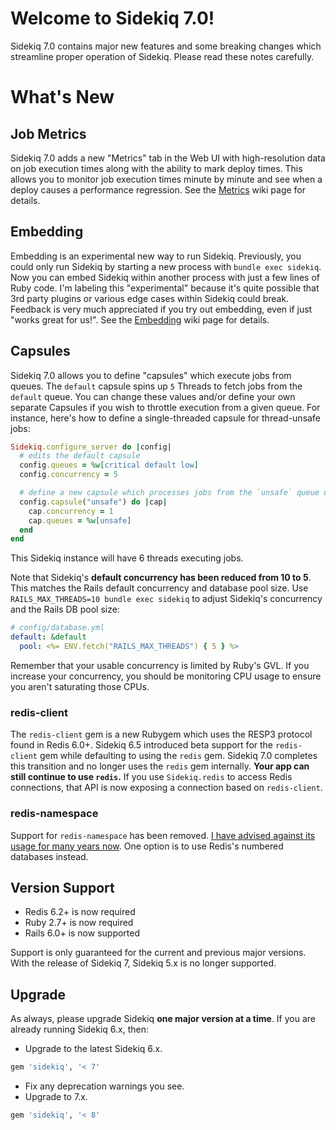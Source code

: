 # Welcome to Sidekiq 7.0!

Sidekiq 7.0 contains major new features and some breaking changes which streamline proper operation of Sidekiq.
Please read these notes carefully.

# What's New

## Job Metrics

Sidekiq 7.0 adds a new "Metrics" tab in the Web UI with high-resolution data on job execution times along with the ability to mark deploy times.
This allows you to monitor job execution times minute by minute and see when a deploy causes a performance regression.
See the [Metrics](/mperham/sidekiq/wiki/Metrics) wiki page for details.

## Embedding

Embedding is an experimental new way to run Sidekiq.
Previously, you could only run Sidekiq by starting a new process with `bundle exec sidekiq`.
Now you can embed Sidekiq within another process with just a few lines of Ruby code.
I'm labeling this "experimental" because it's quite possible that 3rd party plugins or various edge cases within Sidekiq could break.
Feedback is very much appreciated if you try out embedding, even if just "works great for us!".
See the [Embedding](/mperham/sidekiq/wiki/Embedding) wiki page for details.

## Capsules

Sidekiq 7.0 allows you to define "capsules" which execute jobs from queues.
The `default` capsule spins up `5` Threads to fetch jobs from the `default` queue.
You can change these values and/or define your own separate Capsules if you wish to throttle execution from a given queue.
For instance, here's how to define a single-threaded capsule for thread-unsafe jobs:

```ruby
Sidekiq.configure_server do |config|
  # edits the default capsule
  config.queues = %w[critical default low]
  config.concurrency = 5

  # define a new capsule which processes jobs from the `unsafe` queue one at a time
  config.capsule("unsafe") do |cap|
    cap.concurrency = 1
    cap.queues = %w[unsafe]
  end
end
```

This Sidekiq instance will have 6 threads executing jobs.

Note that Sidekiq's **default concurrency has been reduced from 10 to 5**.
This matches the Rails default concurrency and database pool size.
Use `RAILS_MAX_THREADS=10 bundle exec sidekiq` to adjust Sidekiq's concurrency and the Rails DB pool size:

```yaml
# config/database.yml
default: &default
  pool: <%= ENV.fetch("RAILS_MAX_THREADS") { 5 } %>
```

Remember that your usable concurrency is limited by Ruby's GVL.
If you increase your concurrency, you should be monitoring CPU usage to ensure you aren't saturating those CPUs.

### redis-client

The `redis-client` gem is a new Rubygem which uses the RESP3 protocol found in Redis 6.0+.
Sidekiq 6.5 introduced beta support for the `redis-client` gem while defaulting to using the `redis` gem.
Sidekiq 7.0 completes this transition and no longer uses the `redis` gem internally.
**Your app can still continue to use `redis`.**
If you use `Sidekiq.redis` to access Redis connections, that API is now exposing a connection based on `redis-client`.

### redis-namespace

Support for `redis-namespace` has been removed.
[I have advised against its usage for many years now](https://www.mikeperham.com/2017/04/10/migrating-from-redis-namespace/).
One option is to use Redis's numbered databases instead.

## Version Support

- Redis 6.2+ is now required
- Ruby 2.7+ is now required
- Rails 6.0+ is now supported

Support is only guaranteed for the current and previous major versions.
With the release of Sidekiq 7, Sidekiq 5.x is no longer supported.

## Upgrade

As always, please upgrade Sidekiq **one major version at a time**.
If you are already running Sidekiq 6.x, then:

* Upgrade to the latest Sidekiq 6.x.
```ruby
gem 'sidekiq', '< 7'
```
* Fix any deprecation warnings you see.
* Upgrade to 7.x.
```ruby
gem 'sidekiq', '< 8'
```